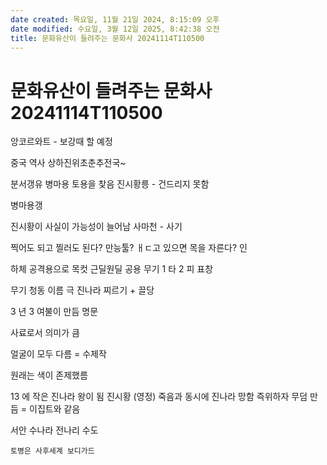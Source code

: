 ```yaml
---
date created: 목요일, 11월 21일 2024, 8:15:09 오후
date modified: 수요일, 3월 12일 2025, 8:42:38 오전
title: 문화유산이 들려주는 문화사 20241114T110500
---
```


# 문화유산이 들려주는 문화사 20241114T110500

앙코르와트 - 보강때 할 예정

중국 역사 상하진위초춘추전국~

분서갱유
병마용
토용을 찾음
진시황릉 - 건드리지 못함

병마용갱

진시황이 사실이 가능성이 늘어남
사마천 - 사기

찍어도 되고 찔러도 된다?
만능툴?
ㅐㄷ고 있으면 목을 자른다?
인

하체 공격용으로
목컷
근딜원딜 공용 무기
1 타 2 피
표창

무기 청동 이름 극 진나라
찌르기 + 끌당

3 년 3 여불이 만듬
명문

사료로서 의미가 큼

얼굴이 모두 다름 = 수제작

원래는 색이 존제했름

13 에 작은 진나라 왕이 됨 진시황 (영정)
죽음과 동시에 진나라 망함
즉위하자 무덤 만듬 = 이집트와 같음

서안 수나라 전나리 수도

	토병은 사후세계 보디가드
